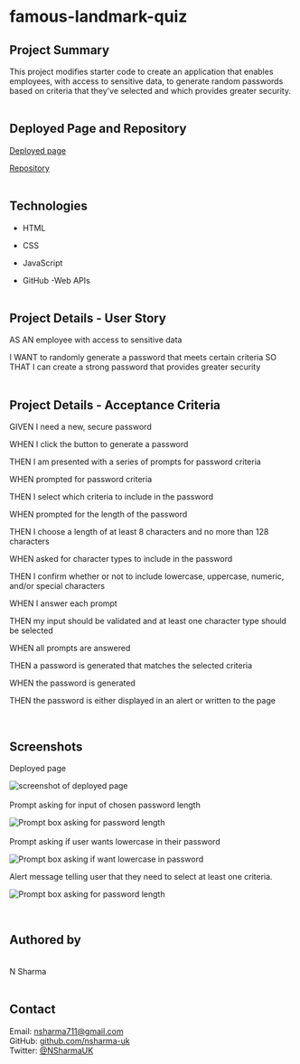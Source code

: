 # famous-landmark-quiz

## Project Summary

This project modifies starter code to create an application that enables employees, with access to sensitive data, to generate random passwords based on criteria that they’ve selected and which provides greater security.
<br>
<br>

## Deployed Page and Repository

[Deployed page](https://nsharma-uk.github.io/landmark-quiz/)


[Repository](https://github.com/nsharma-uk/landmark-quiz)
<br>
<br>

## Technologies

- HTML
- CSS

- JavaScript

- GitHub
-Web APIs
  <br>
  <br>

## Project Details - User Story

AS AN employee with access to sensitive data

I WANT to randomly generate a password that meets certain criteria
SO THAT I can create a strong password that provides greater security
<br>
<br>

## Project Details - Acceptance Criteria

GIVEN I need a new, secure password

WHEN I click the button to generate a password

THEN I am presented with a series of prompts for password criteria

WHEN prompted for password criteria

THEN I select which criteria to include in the password

WHEN prompted for the length of the password

THEN I choose a length of at least 8 characters and no more
than 128 characters

WHEN asked for character types to include in the password

THEN I confirm whether or not to include lowercase, uppercase, numeric, and/or special characters

WHEN I answer each prompt

THEN my input should be validated and at least one character type should be selected

WHEN all prompts are answered

THEN a password is generated that matches the selected criteria

WHEN the password is generated

THEN the password is either displayed in an alert or written to the page

<br>

## Screenshots

Deployed page

![screenshot of deployed page](./assests/images/passgendeployedpage.png)
<br>
<br>
Prompt asking for input of chosen password length

![Prompt box asking for password length](./assests/images/firstpromptbox.png)
<br>
<br>
Prompt asking if user wants lowercase in their password

![Prompt box asking if want lowercase in password](./assests/images/lowercase.png)

Alert message telling user that they need to select at least one criteria.

![Prompt box asking for password length](./assests/images/oops.png)

<br>

## Authored by

<br>
N Sharma
<br>
<br>

## Contact

Email: nsharma711@gmail.com <br>
GitHub: [github.com/nsharma-uk](https://github.com/nsharma-uk)<br>
Twitter: [@NSharmaUK](https://twitter.com/NSharmaUK)
